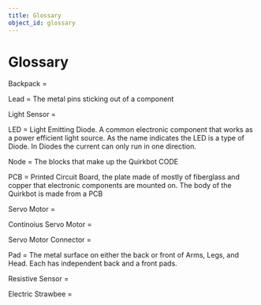 ```yaml
---
title: Glossary
object_id: glossary
---
```


# Glossary


Backpack =

Lead = The metal pins sticking out of a component

Light Sensor =

LED = Light Emitting Diode. A common electronic component that works as a power efficient light source. As the name indicates the LED is a type of Diode. In Diodes the current can only run in one direction.

Node = The blocks that make up the Quirkbot CODE

PCB = Printed Circuit Board, the plate made of mostly of fiberglass and copper that electronic components are mounted on. The body of the Quirkbot is made from a PCB

Servo Motor =

Continoius Servo Motor =

Servo Motor Connector =

Pad = The metal surface on either the back or front of Arms, Legs, and Head. Each has independent back and a front pads.


Resistive Sensor =

Electric Strawbee = 